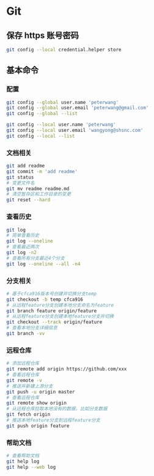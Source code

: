 # Git

## 保存 https 账号密码

```bash
git config --local credential.helper store
```

## 基本命令

### 配置

```bash
git config --global user.name 'peterwang'
git config --global user.email 'peterwang@gmail.com'
git config --global --list

git config --local user.name 'peterwang'
git config --local user.email 'wangyong@shsnc.com'
git config --local --list
```

### 文档相关

```bash
git add readme
git commit -m 'add readme'
git status
# 变更文件名
git mv readme readme.md
# 清空暂存区和工作目录的变更
git reset --hard
```



### 查看历史

```bash
git log
# 简单查看历史
git log --oneline
# 查看最近两次
git log -n2
# 查看所有分支最近4个分支
git log --oneline --all -n4
```



### 分支相关

```bash
# 基于cfca916版本号创建并切换分支temp
git checkout -b temp cfca916
# 从远程feature分支创建本地分支命名为feature
git branch feature origin/feature
# 从远程feature分支创建本地feature分支并切换
git checkout --track origin/feature
# 查看本地分支详细信息
git branch -vv
```



### 远程仓库

```bash
# 添加远程仓库
git remote add origin https://github.com/xxx
# 查看远程仓库
git remote -v
# 推送并新建上游分支
git push -u origin master
# 查看远程仓库
git remote show origin
# 从远程仓库拉取本地没有的数据，比如分支数据
git fetch origin
# 推送本地feature分支到远程feature分支
git push origin feature
```



### 帮助文档

```bash
# 查看帮助文档
git help log
git help --web log
```



